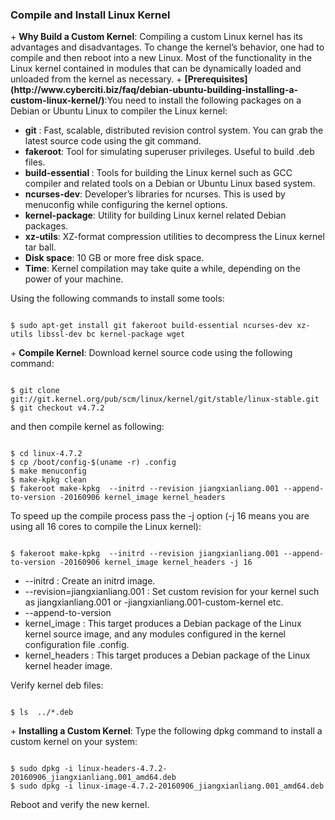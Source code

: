 <h3>Compile and Install Linux Kernel</h3>
+ <strong>Why Build a Custom Kernel</strong>: Compiling a custom Linux kernel has its advantages and disadvantages. To change the kernel’s behavior, one had to compile and then reboot into a new Linux. Most of the functionality in the Linux kernel contained in modules that can be dynamically loaded and unloaded from the kernel as necessary. 
+ <strong>[Prerequisites](http://www.cyberciti.biz/faq/debian-ubuntu-building-installing-a-custom-linux-kernel/)</strong>:You need to install the following packages on a Debian or Ubuntu Linux to compiler the Linux kernel:
<ul>
	<li><strong>git</strong> : Fast, scalable, distributed revision control system. You can grab the latest source code using the git command.</li>
	<li><strong>fakeroot</strong>: Tool for simulating superuser privileges. Useful to build .deb files.</li>
	<li><strong>build-essential </strong>: Tools for building the Linux kernel such as GCC compiler and related tools on a Debian or Ubuntu Linux based system.</li>
	<li><strong>ncurses-dev</strong>: Developer’s libraries for ncurses. This is used by menuconfig while configuring the kernel options.</li>
	<li><strong>kernel-package</strong>: Utility for building Linux kernel related Debian packages.</li>
	<li><strong>xz-utils</strong>: XZ-format compression utilities to decompress the Linux kernel tar ball.</li>
	<li><strong>Disk space</strong>: 10 GB or more free disk space.</li>
	<li><strong>Time</strong>: Kernel compilation may take quite a while, depending on the power of your machine.</li>
</ul>
Using the following commands to install some tools:
<pre><code>
$ sudo apt-get install git fakeroot build-essential ncurses-dev xz-utils libssl-dev bc kernel-package wget
</pre></code>
+ <strong>Compile Kernel</strong>: Download kernel source code using the following command:
<pre><code>
$ git clone git://git.kernel.org/pub/scm/linux/kernel/git/stable/linux-stable.git
$ git checkout v4.7.2
</pre></code>
and then compile kernel as following:
<pre><code>
$ cd linux-4.7.2
$ cp /boot/config-$(uname -r) .config
$ make menuconfig
$ make-kpkg clean
$ fakeroot make-kpkg  --initrd --revision jiangxianliang.001 --append-to-version -20160906 kernel_image kernel_headers
</pre></code>
To speed up the compile process pass the -j option (-j 16 means you are using all 16 cores to compile the Linux kernel):
<pre><code>
$ fakeroot make-kpkg  --initrd --revision jiangxianliang.001 --append-to-version -20160906 kernel_image kernel_headers -j 16
</pre></code>
<ul>
	<li>--initrd : Create an initrd image.</li>
	<li>--revision=jiangxianliang.001 : Set custom revision for your kernel such as jiangxianliang.001 or -jiangxianliang.001-custom-kernel etc.</li>
	<li>--append-to-version</li>
	<li>kernel_image : This target produces a Debian package of the Linux kernel source image, and any modules configured in the kernel configuration file .config.</li>
	<li>kernel_headers : This target produces a Debian package of the Linux kernel header image.</li>
</ul>
Verify kernel deb files:
<pre><code>
$ ls  ../*.deb
</pre></code>
+ <strong>Installing a Custom Kernel</strong>: Type the following dpkg command to install a custom kernel on your system:
<pre><code>
$ sudo dpkg -i linux-headers-4.7.2-20160906_jiangxianliang.001_amd64.deb
$ sudo dpkg -i linux-image-4.7.2-20160906_jiangxianliang.001_amd64.deb
</pre></code>
Reboot and verify the new kernel. 



